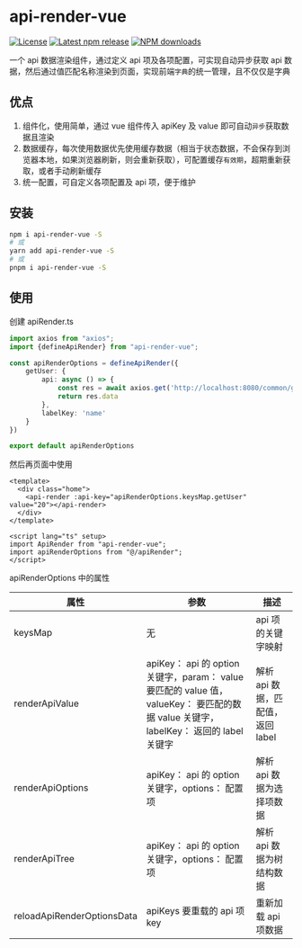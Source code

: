 # api-render-vue

[![License](https://img.shields.io/npm/l/api-render-vue?color=5470c6)](https://github.com/jl15988/api-render-vue/blob/master/LICENSE) [![Latest npm release](https://img.shields.io/npm/v/api-render-vue?color=91cc75)](https://www.npmjs.com/package/api-render-vue) [![NPM downloads](https://img.shields.io/npm/dm/api-render-vue.svg?label=npm%20downloads&style=flat&color=fac858)](https://www.npmjs.com/package/api-render-vue)

一个 api 数据渲染组件，通过定义 api 项及各项配置，可实现自动异步获取 api 数据，然后通过值匹配名称渲染到页面，实现前端`字典`的统一管理，且不仅仅是字典

## 优点

1. 组件化，使用简单，通过 vue 组件传入 apiKey 及 value 即可自动`异步`获取数据且渲染
2. 数据缓存，每次使用数据优先使用缓存数据（相当于状态数据，不会保存到浏览器本地，如果浏览器刷新，则会重新获取），可配置缓存`有效期`，超期重新获取，或者手动刷新缓存
3. 统一配置，可自定义各项配置及 api 项，便于维护

## 安装

```sh
npm i api-render-vue -S
# 或
yarn add api-render-vue -S
# 或
pnpm i api-render-vue -S
```

## 使用

创建 apiRender.ts

```ts
import axios from "axios";
import {defineApiRender} from "api-render-vue";

const apiRenderOptions = defineApiRender({
    getUser: {
        api: async () => {
            const res = await axios.get('http://localhost:8080/common/getData')
            return res.data
        },
        labelKey: 'name'
    }
})

export default apiRenderOptions
```

然后再页面中使用

```vue
<template>
  <div class="home">
    <api-render :api-key="apiRenderOptions.keysMap.getUser" value="20"></api-render>
  </div>
</template>

<script lang="ts" setup>
import ApiRender from "api-render-vue";
import apiRenderOptions from "@/apiRender";
</script>
```


apiRenderOptions 中的属性

| 属性                         | 参数                                                                                                    | 描述                     |
|----------------------------|-------------------------------------------------------------------------------------------------------|------------------------|
| keysMap                    | 无                                                                                                     | api 项的关键字映射            |
| renderApiValue             | apiKey： api 的 option 关键字，param： value 要匹配的 value 值，valueKey： 要匹配的数据 value 关键字，labelKey： 返回的 label 关键字 | 解析 api 数据，匹配值，返回 label |
| renderApiOptions           | apiKey： api 的 option 关键字，options： 配置项                                                                 | 解析 api 数据为选择项数据        |
| renderApiTree              | apiKey： api 的 option 关键字，options： 配置项                                                                                                     | 解析 api 数据为树结构数据        |
| reloadApiRenderOptionsData | apiKeys 要重载的 api 项 key                                                                                                     | 重新加载 api 项数据           |
